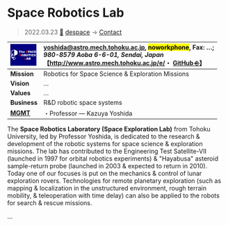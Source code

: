 # Space Robotics Lab
> 2022.03.23 [🚀](../../index/index.md) [despace](../index.md) → [Contact](../contact.md)

|[![](../f/contact/s/srl_tohoku_logo1_thumb.webp)](../f/contact/s/srl_tohoku_logo1.webp)|<yoshida@astro.mech.tohoku.ac.jp>, <mark>noworkphone</mark>, Fax: …;<br> *980-8579 Aoba 6-6-01, Sendai, Japan*<br> 【<http://www.astro.mech.tohoku.ac.jp/e/>・ [GitHub ⎆](https://github.com/Space-Robotics-Laboratory)】|
|:-|:-|
|**Mission**|Robotics for Space Science & Exploration Missions|
|**Vision**|…|
|**Values**|…|
|**Business**|R&D robotic space systems|
|**[MGMT](../mgmt.md)**|・Professor — Kazuya Yoshida|

The **Space Robotics Laboratory (Space Exploration Lab)** from Tohoku University, led by Professor Yoshida, is dedicated to the research & development of the robotic systems for space science & exploration missions. The lab has contributed to the Engineering Test Satellite-VII (launched in 1997 for orbital robotics experiments) & "Hayabusa" asteroid sample-return probe (launched in 2003 & expected to return in 2010). Today one of our focuses is put on the mechanics & control of lunar exploration rovers. Technologies for remote planetary exploration (such as mapping & localization in the unstructured environment, rough terrain mobility, & teleoperation with time delay) can also be applied to the robots for search & rescue missions.

<p style="page-break-after:always"> </p>

…
